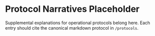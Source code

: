 # Protocol Narratives Placeholder

Supplemental explanations for operational protocols belong here. Each entry
should cite the canonical markdown protocol in `/protocols`.
